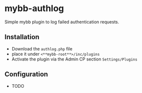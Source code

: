 # mybb-authlog

Simple mybb plugin to log failed authentication requests.

## Installation

- Download the ```authlog.php``` file
- place it under ```<**mybb-root**>/inc/plugins```
- Activate the plugin via the Admin CP section ```Settings/Plugins```

## Configuration

- TODO
